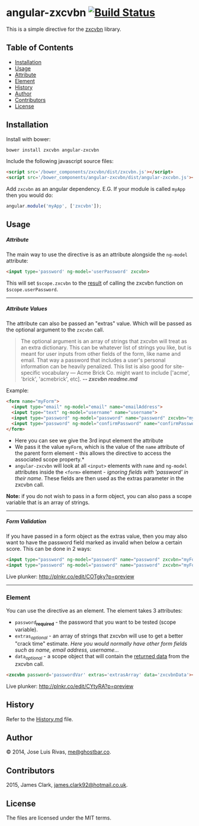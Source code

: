 # angular-zxcvbn [![Build Status](https://travis-ci.org/jamesclark92/angular-zxcvbn.svg?branch=master)](https://travis-ci.org/jamesclark92/angular-zxcvbn)

This is a simple directive for the [zxcvbn](https://github.com/dropbox/zxcvbn) library.


## Table of Contents
* [Installation](#installation)
* [Usage](#usage)
 * [Attribute](#attribute) 
 * [Element](#element)
* [History](#history)
* [Author](#author)
* [Contributors](#contributors)
* [License](#license)

## Installation

Install with bower:
```bash
bower install zxcvbn angular-zxcvbn
```

Include the following javascript source files:
```html
<script src='/bower_components/zxcvbn/dist/zxcvbn.js'></script>
<script src='/bower_components/angular-zxcvbn/dist/angular-zxcvbn.js'></script>
```

Add `zxcvbn` as an angular dependency. E.G. If your module is called `myApp` then you would do:
```javascript
angular.module('myApp', ['zxcvbn']);
  ```

## Usage

##### Attribute

The main way to use the directive is as an attribute alongside the `ng-model` attribute:
```html
<input type='password' ng-model='userPassword' zxcvbn>
```
This will set `$scope.zxcvbn` to the [result](https://github.com/dropbox/zxcvbn#usage) of calling the zxcvbn function on `$scope.userPassword`.

---
##### Attribute Values

The attribute can also be passed an "extras" value. Which will be passed as the optional argument to the `zxcvbn` call. 

> The optional argument is an array of strings that zxcvbn will treat as an extra dictionary. This can be whatever list of strings you like, but is meant for user inputs from other fields of the form, like name and email. That way a password that includes a user's personal information can be heavily penalized. This list is also good for site-specific vocabulary — Acme Brick Co. might want to include ['acme', 'brick', 'acmebrick', etc]. 
**-- <cite>zxcvbn readme.md</cite>**

Example:
```html
<form name="myForm">
  <input type="email" ng-model="email" name="emailAddress">
  <input type="text" ng-model="username" name="username">
  <input type="password" ng-model="password" name="password" zxcvbn="myForm">
  <input type="password" ng-model="confirmPassword" name="confirmPassword">
</form>
```
* Here you can see we give the 3rd input element the attribute
* We pass it the value `myForm`, which is the value of the `name` attribute of the parent form element - this allows the directive to access the associated scope property.*
* `angular-zxcvbn` will look at all `<input>` elements with `name` and `ng-model` attributes inside the `<form>` element -  *ignoring fields with 'password' in their name*. These fields are then used as the extras parameter in the zxcvbn call.

**Note:** if you do not wish to pass in a form object, you can also pass a scope variable that is an array of strings.

---
##### Form Validation

If you have passed in a form object as the extras value, then you may also want to have the password field marked as invalid when below a certain score. This can be done in 2 ways:
```html
<input type="password" ng-model="password" name="password" zxcvbn="myForm" zxcvbn-min-score="2"> // hard code the value
<input type="password" ng-model="password" name="password" zxcvbn="myForm" zxcvbn-min-score="minScore"> // pass it a scope variable
```

Live plunker: <http://plnkr.co/edit/COTgky?p=preview>

---
### Element

You can use the directive as an element. The element takes 3 attributes:
* `password`<sub>**required**</sub> - the password that you want to be tested (scope variable).
* `extras`<sub>*optional*</sub> - an array of strings that zxcvbn will use to get a better "crack time" estimate. *Here you would normally have other form fields such as name, email address, username...*
* `data`<sub>*optional*</sub> - a scope object that will contain the [returned data](https://github.com/dropbox/zxcvbn#usage) from the zxcvbn call.

```html
<zxcvbn password='passwordVar' extras='extrasArray' data='zxcvbnData'></zxcvbn>
```

Live plunker: <http://plnkr.co/edit/CYtyRA?p=preview>

## History ##

Refer to the [History.md](History.md) file.

## Author ##

© 2014, Jose Luis Rivas, <me@ghostbar.co>.

## Contributors ##

2015, James Clark, <james.clark92@hotmail.co.uk>.

## License ##

The files are licensed under the MIT terms.
